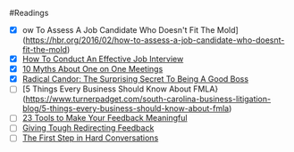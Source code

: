 #Readings
-[x] ow To Assess A Job Candidate Who Doesn't Fit The Mold](https://hbr.org/2016/02/how-to-assess-a-job-candidate-who-doesnt-fit-the-mold)
-[x] [How To Conduct An Effective Job Interview](https://hbr.org/2015/01/how-to-conduct-an-effective-job-interview)
-[x] [10 Myths About One on One Meetings](https://getlighthouse.com/blog/one-on-one-meetings-myths/)
-[x] [Radical Candor: The Surprising Secret To Being A Good Boss](https://firstround.com/review/radical-candor-the-surprising-secret-to-being-a-good-boss/)
-[ ] [5 Things Every Business Should Know About FMLA}(https://www.turnerpadget.com/south-carolina-business-litigation-blog/5-things-every-business-should-know-about-fmla)
-[ ] [23 Tools to Make Your Feedback Meaningful](http://firstround.com/review/23-Tools-to-Make-Feedback-Meaningful/)
-[ ] [Giving Tough Redirecting Feedback](https://www.linkedin.com/pulse/giving-tough-redirecting-feedback-rip-tilden/)
-[ ] [The First Step in Hard Conversations](https://medium.com/the-year-of-the-looking-glass/the-first-step-in-hard-conversations-26745a5008ca)
